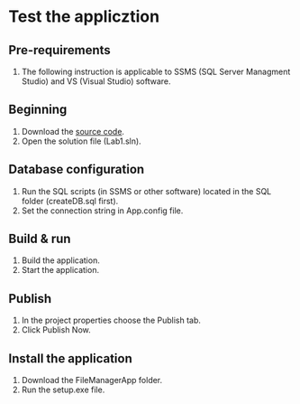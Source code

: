 # Test the applicztion 

## Pre-requirements
1. The following instruction is applicable to SSMS (SQL Server Managment Studio) and VS (Visual Studio) software.

## Beginning

1. Download the [source code](https://github.com/vanya288/FileManager). 
2. Open the solution file (Lab1.sln). 

## Database configuration 

1. Run the SQL scripts (in SSMS or other software) located in the SQL folder (createDB.sql first).
2. Set the connection string in App.config file.

## Build & run

1. Build the application. 
2. Start the application. 

## Publish

1. In the project properties choose the Publish tab. 
2. Click Publish Now. 

## Install the application

1. Download the FileManagerApp folder. 
2. Run the setup.exe file.



